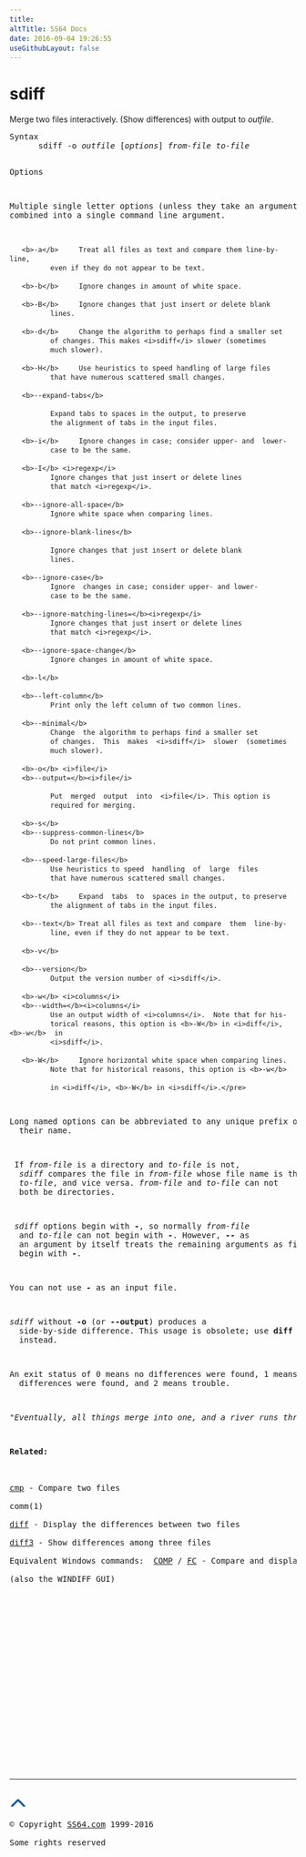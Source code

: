 ```yaml
---
title:
altTitle: SS64 Docs
date: 2016-09-04 19:26:55
useGithubLayout: false
---
```

<!-- #BeginLibraryItem "/Library/head_bash.lbi" --><!-- #EndLibraryItem --><h1>sdiff</h1> 
<p>Merge two files interactively. (Show differences) with output 
to <i>outfile</i>.</p>
<pre>Syntax
      sdiff -o <i>outfile</i> [<i>options</i>] <i>from-file to-file</i>

Options

   Multiple single letter options (unless they take an argument)
   can be combined into a single command line argument.

       <b>-a</b>     Treat all files as text and compare them line-by-line,
              even if they do not appear to be text.

       <b>-b</b>     Ignore changes in amount of white space.

       <b>-B</b>     Ignore changes that just insert or delete blank
              lines.

       <b>-d</b>     Change the algorithm to perhaps find a smaller set
              of changes. This makes <i>sdiff</i> slower (sometimes
              much slower).

       <b>-H</b>     Use heuristics to speed handling of large files
              that have numerous scattered small changes.

       <b>--expand-tabs</b>

              Expand tabs to spaces in the output, to preserve
              the alignment of tabs in the input files.

       <b>-i</b>     Ignore changes in case; consider upper- and  lower-
              case to be the same.

       <b>-I</b> <i>regexp</i>
              Ignore changes that just insert or delete lines
              that match <i>regexp</i>.

       <b>--ignore-all-space</b>
              Ignore white space when comparing lines.

       <b>--ignore-blank-lines</b>

              Ignore changes that just insert or delete blank
              lines.

       <b>--ignore-case</b>
              Ignore  changes in case; consider upper- and lower-
              case to be the same.

       <b>--ignore-matching-lines=</b><i>regexp</i>
              Ignore changes that just insert or delete lines
              that match <i>regexp</i>.

       <b>--ignore-space-change</b>
              Ignore changes in amount of white space.

       <b>-l</b>

       <b>--left-column</b>
              Print only the left column of two common lines.

       <b>--minimal</b>
              Change  the algorithm to perhaps find a smaller set
              of changes.  This  makes  <i>sdiff</i>  slower  (sometimes
              much slower).

       <b>-o</b> <i>file</i>
       <b>--output=</b><i>file</i>

              Put  merged  output  into  <i>file</i>. This option is
              required for merging.

       <b>-s</b>
       <b>--suppress-common-lines</b>
              Do not print common lines.

       <b>--speed-large-files</b>
              Use heuristics to speed  handling  of  large  files
              that have numerous scattered small changes.

       <b>-t</b>     Expand  tabs  to  spaces in the output, to preserve
              the alignment of tabs in the input files.

       <b>--text</b> Treat all files as text and compare  them  line-by-
              line, even if they do not appear to be text.

       <b>-v</b>

       <b>--version</b>
              Output the version number of <i>sdiff</i>.

       <b>-w</b> <i>columns</i>
       <b>--width=</b><i>columns</i>
              Use an output width of <i>columns</i>.  Note that for his-
              torical reasons, this option is <b>-W</b> in <i>diff</i>,  <b>-w</b>  in
              <i>sdiff</i>.

       <b>-W</b>     Ignore horizontal white space when comparing lines.
              Note that for historical reasons, this option is <b>-w</b>

              in <i>diff</i>, <b>-W</b> in <i>sdiff</i>.</pre>
<p>Long named options can be abbreviated to any unique prefix of 
  their name.</p>
<p> If <i>from-file</i> is a directory and <i>to-file</i> is not, 
  <i>sdiff</i> compares the file in <i>from-file</i> whose file name is that of 
  <i>to-file</i>, and vice versa. <i>from-file</i> and <i>to-file</i> can not 
  both be directories.</p>
<p> <i>sdiff</i> options begin with <b>-</b>, so normally <i>from-file</i> 
  and <i>to-</i><i>file</i> can not begin with <b>-</b>. However, <b>--</b> as 
  an argument by itself treats the remaining arguments as file names even if they 
  begin with <b>-</b>. </p>
<p>You can not use <b>-</b> as an input file. </p>
<p><i>sdiff</i> without <b>-o</b> (or <b>--output</b>) produces a 
  side-by-side difference. This usage is obsolete; use <b>diff</b> <b>--side-by-side</b> 
  instead.</p>
<p>An exit status of 0 means no differences were found, 1 means some 
  differences were found, and 2 means trouble.</p>
<p class="quote"><i>"Eventually, all things merge into one, and a river runs through it" ~ Norman Maclean</i></p>
<p><b>Related:</b><br>
<br>
<a href="cmp.html">cmp</a> - Compare two files<br>
comm(1) <br>
<a href="diff.html">diff</a> - Display the differences between two files<br>
<a href="diff3.html">diff3</a> - Show differences among three files <br>
Equivalent Windows commands:  <a href="../nt/comp.html">COMP</a> / <a href="../nt/fc.html">FC</a> - Compare and display Characters/Lines which do not match.<br>
(also the WINDIFF GUI)</p><!-- #BeginLibraryItem "/Library/foot_bash.lbi" --><p>
<!-- bash300 -->
<ins class="adsbygoogle" style="display:inline-block;width:300px;height:250px" data-ad-client="ca-pub-6140977852749469" data-ad-slot="4615356305"></ins>
<script>
(adsbygoogle = window.adsbygoogle || []).push({});
</script></p>
<hr>
<div id="bl" class="footer"><a href="sdiff.html#"><img src="../images/top.png" width="30" height="22" alt="Back to the Top"></a></div>
<div id="br" class="footer, tagline">© Copyright <a href="http://ss64.com/">SS64.com</a> 1999-2016<br>
Some rights reserved</div><!-- #EndLibraryItem -->

